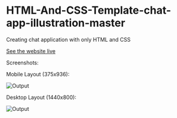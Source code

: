 # HTML-And-CSS-Template-chat-app-illustration-master

Creating chat application with only HTML and CSS

[See the website live](https://a-awad1.github.io/HTML-And-CSS-Template-chat-app-illustration-master/)

Screenshots:

Mobile Layout (375x936):

![Output](/My-Output-Screenshots/Mobile.png)

Desktop Layout (1440x800):

![Output](/My-Output-Screenshots/Desktop.png)
